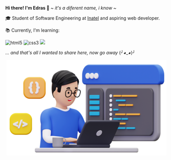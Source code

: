  <strong>Hi there! I'm Edras 👋</strong> <em> ~ it's a diferent name, i know ~ </em>
  
  🎓 Student of Software Engineering at [Inatel](https://inatel.br)</a> and aspiring web developer.
  
  📚 Currently, I'm learning:
  
  <p></p>
  
  <p> 
    <img alt="html5" src="https://img.shields.io/badge/HTML5-E34F26?style=for-the-badge&logo=html5&logoColor=white"/>
    <img alt="css3" src="https://img.shields.io/badge/CSS3-1572B6?style=for-the-badge&logo=css3&logoColor=white"/>
    <img src="https://img.shields.io/badge/javascript-F7DF1E?style=for-the-badge&logo=javascript&logoColor=black">
  </p>
  
  <em> ... and that's all I wanted to share here, now go away </em> (╯◕_◕)╯

<img align="right" src="img.png" width="500" height="300">
